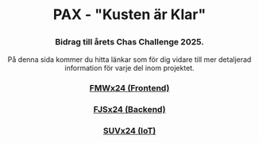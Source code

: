 # <p align="center"> PAX - "Kusten är Klar"</p>

### <p align="center"> Bidrag till årets Chas Challenge 2025.</p>

<p align="center"> På denna sida kommer du hitta länkar som för dig vidare till mer detaljerad information för varje del inom projektet. </p>

### <p align="center"> [FMWx24 (Frontend)]()</p>
### <p align="center"> [FJSx24 (Backend)](https://github.com/Kusten-ar-klar-Chas-Challenge-2025/pax/tree/main/backend)</p>
### <p align="center"> [SUVx24 (IoT)](https://github.com/Kusten-ar-klar-Chas-Challenge-2025/pax/tree/main/Iot)</p>
